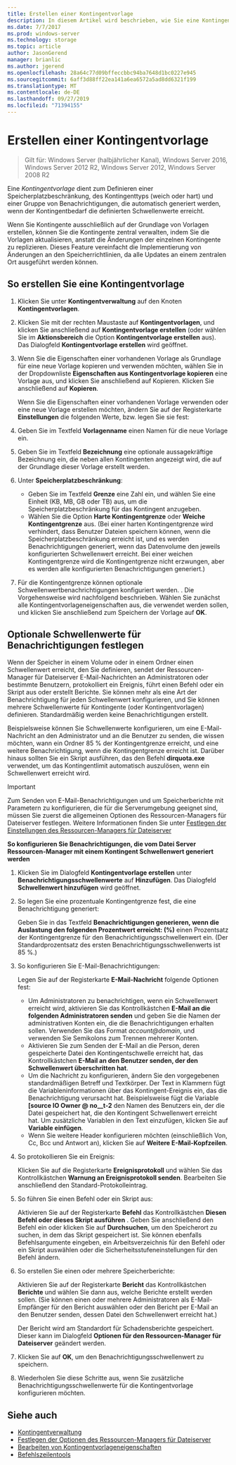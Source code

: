 ```yaml
---
title: Erstellen einer Kontingentvorlage
description: In diesem Artikel wird beschrieben, wie Sie eine Kontingentvorlage zum Definieren einer Speicherplatzbeschränkung erstellen
ms.date: 7/7/2017
ms.prod: windows-server
ms.technology: storage
ms.topic: article
author: JasonGerend
manager: brianlic
ms.author: jgerend
ms.openlocfilehash: 28a64c77d09bffeccbbc94ba7648d1bc0227e945
ms.sourcegitcommit: 6aff3d88ff22ea141a6ea6572a5ad8dd6321f199
ms.translationtype: MT
ms.contentlocale: de-DE
ms.lasthandoff: 09/27/2019
ms.locfileid: "71394155"
---
```

# <a name="create-a-quota-template"></a>Erstellen einer Kontingentvorlage

> Gilt für: Windows Server (halbjährlicher Kanal), Windows Server 2016, Windows Server 2012 R2, Windows Server 2012, Windows Server 2008 R2

Eine *Kontingentvorlage* dient zum Definieren einer Speicherplatzbeschränkung, des Kontingenttyps (weich oder hart) und einer Gruppe von Benachrichtigungen, die automatisch generiert werden, wenn der Kontingentbedarf die definierten Schwellenwerte erreicht.

Wenn Sie Kontingente ausschließlich auf der Grundlage von Vorlagen erstellen, können Sie die Kontingente zentral verwalten, indem Sie die Vorlagen aktualisieren, anstatt die Änderungen der einzelnen Kontingente zu replizieren. Dieses Feature vereinfacht die Implementierung von Änderungen an den Speicherrichtlinien, da alle Updates an einem zentralen Ort ausgeführt werden können.

## <a name="to-create-a-quota-template"></a>So erstellen Sie eine Kontingentvorlage

1.  Klicken Sie unter **Kontingentverwaltung** auf den Knoten **Kontingentvorlagen**.

2.  Klicken Sie mit der rechten Maustaste auf **Kontingentvorlagen**, und klicken Sie anschließend auf **Kontingentvorlage erstellen** (oder wählen Sie im **Aktionsbereich** die Option **Kontingentvorlage erstellen** aus). Das Dialogfeld **Kontingentvorlage erstellen** wird geöffnet.

3.  Wenn Sie die Eigenschaften einer vorhandenen Vorlage als Grundlage für eine neue Vorlage kopieren und verwenden möchten, wählen Sie in der Dropdownliste **Eigenschaften aus Kontingentvorlage kopieren** eine Vorlage aus, und klicken Sie anschließend auf Kopieren. Klicken Sie anschließend auf **Kopieren**.

    Wenn Sie die Eigenschaften einer vorhandenen Vorlage verwenden oder eine neue Vorlage erstellen möchten, ändern Sie auf der Registerkarte **Einstellungen** die folgenden Werte, bzw. legen Sie sie fest:

4.  Geben Sie im Textfeld **Vorlagenname** einen Namen für die neue Vorlage ein.

5.  Geben Sie im Textfeld **Bezeichnung** eine optionale aussagekräftige Bezeichnung ein, die neben allen Kontingenten angezeigt wird, die auf der Grundlage dieser Vorlage erstellt werden.

6.  Unter **Speicherplatzbeschränkung**:

    -   Geben Sie im Textfeld **Grenze** eine Zahl ein, und wählen Sie eine Einheit (KB, MB, GB oder TB) aus, um die Speicherplatzbeschränkung für das Kontingent anzugeben.
    -   Wählen Sie die Option **Harte Kontingentgrenze** oder **Weiche Kontingentgrenze** aus. (Bei einer harten Kontingentgrenze wird verhindert, dass Benutzer Dateien speichern können, wenn die Speicherplatzbeschränkung erreicht ist, und es werden Benachrichtigungen generiert, wenn das Datenvolume den jeweils konfigurierten Schwellenwert erreicht. Bei einer weichen Kontingentgrenze wird die Kontingentgrenze nicht erzwungen, aber es werden alle konfigurierten Benachrichtigungen generiert.)

7.  Für die Kontingentgrenze können optionale Schwellenwertbenachrichtigungen konfiguriert werden. . Die Vorgehensweise wird nachfolgend beschrieben. Wählen Sie zunächst alle Kontingentvorlageneigenschaften aus, die verwendet werden sollen, und klicken Sie anschließend zum Speichern der Vorlage auf **OK**.

## <a name="setting-optional-notification-thresholds"></a>Optionale Schwellenwerte für Benachrichtigungen festlegen

Wenn der Speicher in einem Volume oder in einem Ordner einen Schwellenwert erreicht, den Sie definieren, sendet der Ressourcen-Manager für Dateiserver E-Mail-Nachrichten an Administratoren oder bestimmte Benutzern, protokolliert ein Ereignis, führt einen Befehl oder ein Skript aus oder erstellt Berichte. Sie können mehr als eine Art der Benachrichtigung für jeden Schwellenwert konfigurieren, und Sie können mehrere Schwellenwerte für Kontingente (oder Kontingentvorlagen) definieren. Standardmäßig werden keine Benachrichtigungen erstellt.

Beispielsweise können Sie Schwellenwerte konfigurieren, um eine E-Mail-Nachricht an den Administrator und an die Benutzer zu senden, die wissen möchten, wann ein Ordner 85 % der Kontingentgrenze erreicht, und eine weitere Benachrichtigung, wenn die Kontingentgrenze erreicht ist. Darüber hinaus sollten Sie ein Skript ausführen, das den Befehl **dirquota.exe** verwendet, um das Kontingentlimit automatisch auszulösen, wenn ein Schwellenwert erreicht wird.

> [!Important]
> Zum Senden von E-Mail-Benachrichtigungen und um Speicherberichte mit Parametern zu konfigurieren, die für die Serverumgebung geeignet sind, müssen Sie zuerst die allgemeinen Optionen des Ressourcen-Managers für Dateiserver festlegen. Weitere Informationen finden Sie unter [Festlegen der Einstellungen des Ressourcen-Managers für Dateiserver](setting-file-server-resource-manager-options.md)

**So konfigurieren Sie Benachrichtigungen, die vom Datei Server Ressourcen-Manager mit einem Kontingent Schwellenwert generiert werden**

1. Klicken Sie im Dialogfeld **Kontingentvorlage erstellen** unter **Benachrichtigungsschwellenwerte** auf **Hinzufügen**. Das Dialogfeld **Schwellenwert hinzufügen** wird geöffnet.

2. So legen Sie eine prozentuale Kontingentgrenze fest, die eine Benachrichtigung generiert:

   Geben Sie in das Textfeld **Benachrichtigungen generieren, wenn die Auslastung den folgenden Prozentwert erreicht: (%)** einen Prozentsatz der Kontingentgrenze für den Benachrichtigungsschwellenwert ein. (Der Standardprozentsatz des ersten Benachrichtigungsschwellenwerts ist 85 %.)

3. So konfigurieren Sie E-Mail-Benachrichtigungen:

   Legen Sie auf der Registerkarte **E-Mail-Nachricht** folgende Optionen fest:

   - Um Administratoren zu benachrichtigen, wenn ein Schwellenwert erreicht wird, aktivieren Sie das Kontrollkästchen **E-Mail an die folgenden Administratoren senden** und geben Sie die Namen der administrativen Konten ein, die die Benachrichtigungen erhalten sollen. Verwenden Sie das Format <em>account@domain</em>, und verwenden Sie Semikolons zum Trennen mehrerer Konten.
   - Aktivieren Sie zum Senden der E-Mail an die Person, deren gespeicherte Datei den Kontingentschwelle erreicht hat, das Kontrollkästchen **E-Mail an den Benutzer senden, der den Schwellenwert überschritten hat**.
   - Um die Nachricht zu konfigurieren, ändern Sie den vorgegebenen standardmäßigen Betreff und Textkörper. Der Text in Klammern fügt die Variableninformationen über das Kontingent-Ereignis ein, das die Benachrichtigung verursacht hat. Beispielsweise fügt die Variable **\[source IO Owner @ no__t-2** den Namen des Benutzers ein, der die Datei gespeichert hat, die den Kontingent Schwellenwert erreicht hat. Um zusätzliche Variablen in den Text einzufügen, klicken Sie auf **Variable einfügen**.
   - Wenn Sie weitere Header konfigurieren möchten (einschließlich Von, Cc, Bcc und Antwort an), klicken Sie auf **Weitere E-Mail-Kopfzeilen**.

4. So protokollieren Sie ein Ereignis:

   Klicken Sie auf die Registerkarte **Ereignisprotokoll** und wählen Sie das Kontrollkästchen **Warnung an Ereignisprotokoll senden**. Bearbeiten Sie anschließend den Standard-Protokolleintrag.

5. So führen Sie einen Befehl oder ein Skript aus:

   Aktivieren Sie auf der Registerkarte **Befehl** das Kontrollkästchen **Diesen Befehl oder dieses Skript ausführen** . Geben Sie anschließend den Befehl ein oder klicken Sie auf **Durchsuchen**, um den Speicherort zu suchen, in dem das Skript gespeichert ist. Sie können ebenfalls Befehlsargumente eingeben, ein Arbeitsverzeichnis für den Befehl oder ein Skript auswählen oder die Sicherheitsstufeneinstellungen für den Befehl ändern.

6. So erstellen Sie einen oder mehrere Speicherberichte:

   Aktivieren Sie auf der Registerkarte **Bericht** das Kontrollkästchen **Berichte** und wählen Sie dann aus, welche Berichte erstellt werden sollen. (Sie können einen oder mehrere Administratoren als E-Mail-Empfänger für den Bericht auswählen oder den Bericht per E-Mail an den Benutzer senden, dessen Datei den Schwellenwert erreicht hat.)

   Der Bericht wird am Standardort für Schadensberichte gespeichert. Dieser kann im Dialogfeld **Optionen für den Ressourcen-Manager für Dateiserver** geändert werden.

7. Klicken Sie auf **OK**, um den Benachrichtigungsschwellenwert zu speichern.

8. Wiederholen Sie diese Schritte aus, wenn Sie zusätzliche Benachrichtigungsschwellenwerte für die Kontingentvorlage konfigurieren möchten.

## <a name="see-also"></a>Siehe auch

-   [Kontingentverwaltung](quota-management.md)
-    [Festlegen der Optionen des Ressourcen-Managers für Dateiserver](setting-file-server-resource-manager-options.md)
-   [Bearbeiten von Kontingentvorlageneigenschaften](edit-quota-template-properties.md)
-   [Befehlszeilentools](command-line-tools.md)


